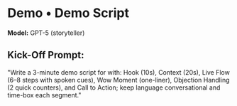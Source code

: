 # Demo • Demo Script

**Model:** GPT-5 (storyteller)

## Kick-Off Prompt:

"Write a 3-minute demo script for **<n>** with: Hook (10s), Context (20s), Live Flow (6–8 steps with spoken cues), Wow Moment (one-liner), Objection Handling (2 quick counters), and Call to Action; keep language conversational and time-box each segment."
